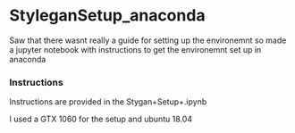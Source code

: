 # StyleganSetup_anaconda
Saw that there wasnt really a guide for setting up the environemnt so made a jupyter notebook with instructions to get the environemnt set up in anaconda 




### Instructions

Instructions are provided in the Stygan+Setup+.ipynb

I used a GTX 1060 for the setup and ubuntu 18.04
